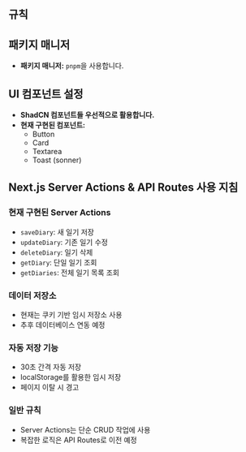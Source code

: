 ## 규칙

## 패키지 매니저

- **패키지 매니저:** `pnpm`을 사용합니다.

## UI 컴포넌트 설정

- **ShadCN 컴포넌트들 우선적으로 활용합니다.**
- **현재 구현된 컴포넌트:**
  - Button
  - Card
  - Textarea
  - Toast (sonner)

## Next.js Server Actions & API Routes 사용 지침

### 현재 구현된 Server Actions
- `saveDiary`: 새 일기 저장
- `updateDiary`: 기존 일기 수정
- `deleteDiary`: 일기 삭제
- `getDiary`: 단일 일기 조회
- `getDiaries`: 전체 일기 목록 조회

### 데이터 저장소
- 현재는 쿠키 기반 임시 저장소 사용
- 추후 데이터베이스 연동 예정

### 자동 저장 기능
- 30초 간격 자동 저장
- localStorage를 활용한 임시 저장
- 페이지 이탈 시 경고

### 일반 규칙
- Server Actions는 단순 CRUD 작업에 사용
- 복잡한 로직은 API Routes로 이전 예정
